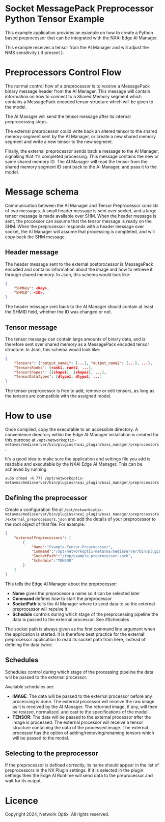 Socket MessagePack Preprocessor Python Tensor Example
=========================

This example application provides an example on how to create a Python based preprocessor that can be integrated with the NXAI Edge AI Manager.

This example receives a tensor from the AI Manager and will adjust the NMS sensitivity ( if present ).

# Preprocessors Control Flow

The normal control flow of a preprocessor is to receive a MessagePack binary message header from the AI Manager. This message will contain information on how to connect to a Shared Memory segment which contains a MessagePack encoded tensor structure which will be given to the model.

The AI Manager will send the tensor message after its internal preprocessing steps.

The external preprocessor could write back an altered tensor to the shared memory segment sent by the AI Manager, or create a new shared memory segment and write a new tensor to the new segment. 

Finally, the external preprocessor sends back a message to the AI Manager, signalling that it's completed processing. This message contains the new or same shared memory ID. The AI Manager will read the tensor from the shared memory segment ID sent back to the AI Manager, and pass it to the model.

# Message schema

Communication between the AI Manager and Tensor Preprocessor consists of two messages. A small header message is sent over socket, and a large tensor message is made available over SHM. When the header message is sent, the processor can assume that the tensor message is ready on the SHM. When the preprocessor responds with a header message over socket, the AI Manager will assume that processing is completed, and will copy back the SHM message.

## Header message

The header message sent to the external postprocessor is MessagePack encoded and contains information about the image and how to retrieve it through shared memory. In Json, this schema would look like:

```json
{
    "SHMKey": <Key>,
    "SHMID": <ID>,
}
```

The header message sent back to the AI Manager should contain at least the SHMID field, whether the ID was changed or not.

## Tensor message

The tensor message can contain large amounts of binary data, and is therefore sent over shared memory as a MessagePack encoded tensor structure. In Json, this schema would look like:

```json
{
    "Tensors": {"output_name1": [...], "output_name2": [...], ...},
    "TensorsRanks": [rank1, rank2, ...],
    "TensorShapes": [[shape1], [shape2], ...],
    "TensorDataTypes": [dtype1, dtype2, ...]
}
```

The tensor preprocessor is free to add, remove or edit tensors, as long as the tensors are compatible with the assigned model.

# How to use

Once compiled, copy the executable to an accessible directory. A convenience directory within the Edge AI Manager installation is created for this purpose at `/opt/networkoptix-metavms/mediaserver/bin/plugins/nxai_plugin/nxai_manager/preprocessors`.

It's a good idea to make sure the application and settings file you add is readable and executable by the NXAI Edge AI Manager. This can be achieved by running:

```
sudo chmod -R 777 /opt/networkoptix-metavms/mediaserver/bin/plugins/nxai_plugin/nxai_manager/preprocessors
```

## Defining the preprocessor

Create a configuration file at `/opt/networkoptix-metavms/mediaserver/bin/plugins/nxai_plugin/nxai_manager/preprocessors/external_preprocessors.json` and add the details of your preprocessor to the root object of that file. For example: 

``` json
{
    "externalPreprocessors": [
        {
            "Name":"Example-Tensor-Preprocessor",
            "Command":"/opt/networkoptix-metavms/mediaserver/bin/plugins/nxai_plugin/nxai_manager/preprocessors/preprocessor-python-tensor-example",
            "SocketPath":"/tmp/example-preprocessor.sock",
            "Schedule":"TENSOR"
        }
    ]
}
```

This tells the Edge AI Manager about the preprocessor:
- **Name** gives the preprocesor a name so it can be selected later
- **Command** defines how to start the preprocessor
- **SocketPath** tells the AI Manager where to send data to so the external preprocessor will receive it
- **Schedule** controls during which stage of the preprocessing pipeline the data is passed to the external processor. See #Schedules

The socket path is always given as the first command line argument when the application is started. It is therefore best practice for the external preprocessor application to read its socket path from here, instead of defining the data twice.

## Schedules

Schedules control during which stage of the processing pipeline the data will be passed to the external processor.

Available schedules are:

- **IMAGE**: The data will be passed to the external processor before any processing is done. The external processor will receive the raw image as it is received by the AI Manager. 
The returned image, if any, will then be resized, normalized, and cast to the specifications of the model.
- **TENSOR**: The data will be passed to the external processor after the image is processed. The external processor will receive a tensor structure containing the data of the processed image. 
The external processor has the option of adding/removing/renaming tensors which will be passed to the model.


## Selecting to the preprocessor

If the preprocessor is defined correctly, its name should appear in the list of preprocessors in the NX Plugin settings. If it is selected in the plugin settings then the Edge AI Runtime will send data to the preprocessor and wait for its output.

# Licence

Copyright 2024, Network Optix, All rights reserved.
